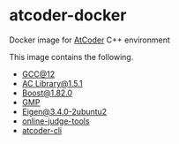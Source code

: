 # atcoder-docker

Docker image for [AtCoder](https://atcoder.jp/) C++ environment

This image contains the following.

- [GCC@12](https://gcc.gnu.org/)
- [AC Library@1.5.1](https://github.com/atcoder/ac-library)
- [Boost@1.82.0](https://www.boost.org/)
- [GMP](https://gmplib.org/)
- [Eigen@3.4.0-2ubuntu2](https://eigen.tuxfamily.org/dox)
- [online-judge-tools](https://github.com/online-judge-tools/oj)
- [atcoder-cli](https://github.com/Tatamo/atcoder-cli)
